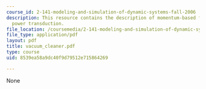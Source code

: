 ```yaml
---
course_id: 2-141-modeling-and-simulation-of-dynamic-systems-fall-2006
description: This resource contains the description of momentum-based fluid-mechanical
  power transduction.
file_location: /coursemedia/2-141-modeling-and-simulation-of-dynamic-systems-fall-2006/8539ea58a9dc40f9d79512e715864269_vacuum_cleaner.pdf
file_type: application/pdf
layout: pdf
title: vacuum_cleaner.pdf
type: course
uid: 8539ea58a9dc40f9d79512e715864269

---
```

None
